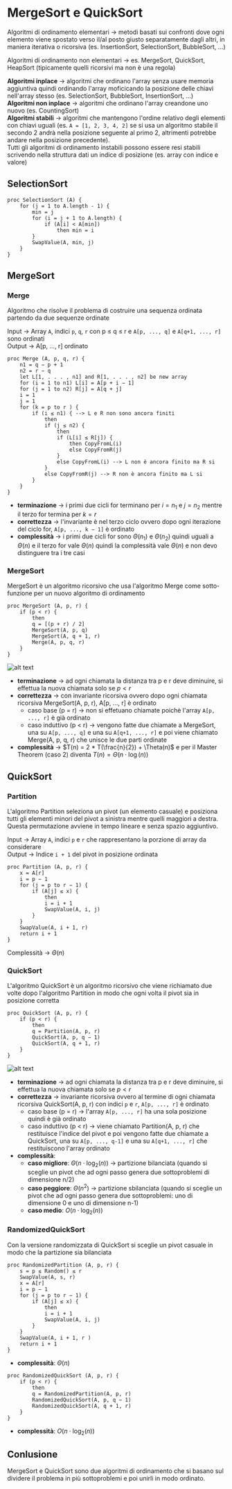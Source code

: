 # MergeSort e QuickSort

Algoritmi di ordinamento elementari -> metodi basati sui confronti dove ogni elemento viene spostato verso il/al posto giusto separatamente dagli altri, in maniera iterativa o ricorsiva (es. InsertionSort, SelectionSort, BubbleSort, ...)

Algoritmi di ordinamento non elementari -> es. MergeSort, QuickSort, HeapSort (tipicamente quelli ricorsivi ma non è una regola)

**Algoritmi inplace** -> algoritmi che ordinano l'array senza usare memoria aggiuntiva quindi ordinando l'array moficicando la posizione delle chiavi nell'array stesso (es. SelectionSort, BubbleSort, InsertionSort, ...)  
**Algoritmi non inplace** -> algoritmi che ordinano l'array creandone uno nuovo (es. CountingSort)  
**Algoritmi stabili** -> algoritmi che mantengono l'ordine relativo degli elementi con chiavi uguali (es. `A = [1, 2, 3, 4, 2]` se si usa un algoritmo stabile il secondo 2 andrà nella posizione seguente al primo 2, altrimenti potrebbe andare nella posizione precedente).  
Tutti gli algoritmi di ordinamento instabili possono essere resi stabili scrivendo nella struttura dati un indice di posizione (es. array con indice e valore)

## SelectionSort
```pseudocode
proc SelectionSort (A) {
    for (j = 1 to A.length - 1) {
        min = j
        for (i = j + 1 to A.length) {
            if (A[i] < A[min])
                then min = i
        }
        SwapValue(A, min, j)
    }
}
```

## MergeSort
### Merge
Algoritmo che risolve il problema di costruire una sequenza ordinata partendo da due sequenze ordinate

Input -> Array `A`, indici `p`, `q`, `r` con p ≤ q ≤ r e `A[p, ..., q]` e `A[q+1, ..., r]` sono ordinati  
Output -> A[p, ..., r] ordinato

```pseudocode
proc Merge (A, p, q, r) {
    n1 = q − p + 1
    n2 = r − q
    let L[1, . . . , n1] and R[1, . . . , n2] be new array
    for (i = 1 to n1) L[i] = A[p + i − 1]
    for (j = 1 to n2) R[j] = A[q + j]
    i = 1
    j = 1
    for (k = p to r ) {
        if (i ≤ n1) { --> L e R non sono ancora finiti
            then
            if (j ≤ n2) { 
                then
                if (L[i] ≤ R[j]) {
                    then CopyFromL(i)
                    else CopyFromR(j)
                }
                else CopyFromL(i) --> L non è ancora finito ma R si
            }
            else CopyFromR(j) --> R non è ancora finito ma L si
        }
    }
}
```

- **terminazione** -> i primi due cicli for terminano per $i = n_1$ e $j = n_2$ mentre il terzo for termina per $k = r$
- **correttezza** -> l'invariante è nel terzo ciclo ovvero dopo ogni iterazione del ciclo for, `A[p, ..., k − 1]` è ordinato
- **complessità** -> i primi due cicli for sono $\Theta(n_1)$ e $\Theta(n_2)$ quindi uguali a $\Theta(n)$ e il terzo for vale $\Theta(n)$ quindi la complessità vale $\Theta(n)$ e non devo distinguere tra i tre casi

### MergeSort
MergeSort è un algoritmo ricorsivo che usa l'algoritmo Merge come sotto-funzione per un nuovo algoritmo di ordinamento

```pseudocode
proc MergeSort (A, p, r) {
    if (p < r) {
        then
        q = [(p + r) / 2]
        MergeSort(A, p, q)
        MergeSort(A, q + 1, r)
        Merge(A, p, q, r)
    }
}
```

![alt text](images/03_00.png)

- **terminazione** -> ad ogni chiamata la distanza tra p e r deve diminuire, si effettua la nuova chiamata solo se $p \lt r$
- **correttezza** -> con invariante ricorsiva ovvero dopo ogni chiamata ricorsiva MergeSort(A, p, r), A[p, ..., r] è ordinato
    - caso base (p = r) -> non si effetuano chiamate poichè l'array `A[p, ..., r]` è già ordinato
    - caso induttivo (p < r) -> vengono fatte due chiamate a MergeSort, una su `A[p, ..., q]` e una su `A[q+1, ..., r]` e poi viene chiamato Merge(A, p, q, r) che unisce le due parti ordinate
- **complessità** -> $T(n) = 2 * T(\frac{n}{2}) + \Theta(n)$ e per il Master Theorem (caso 2) diventa $T(n) = \Theta(n \cdot \log(n))$

## QuickSort
### Partition
L'algoritmo Partition seleziona un pivot (un elemento casuale) e posiziona tutti gli elementi minori del pivot a sinistra mentre quelli maggiori a destra.  
Questa permutazione avviene in tempo lineare e senza spazio aggiuntivo.

Input -> Array `A`, indici `p` e `r` che rappresentano la porzione di array da considerare  
Output -> Indice `i + 1` del pivot in posizione ordinata
```pseudocode
proc Partition (A, p, r) {
    x = A[r]
    i = p − 1
    for (j = p to r − 1) {
        if (A[j] ≤ x) {
            then
            i = i + 1
            SwapValue(A, i, j)
        }
    }
    SwapValue(A, i + 1, r)
    return i + 1
}
```
Complessità -> $\Theta(n)$

### QuickSort
L'algoritmo QuickSort è un algoritmo ricorsivo che viene richiamato due volte dopo l'algoritmo Partition in modo che ogni volta il pivot sia in posizione corretta

```pseudocode
proc QuickSort (A, p, r) {
    if (p < r) {
        then
        q = Partition(A, p, r)
        QuickSort(A, p, q − 1)
        QuickSort(A, q + 1, r)
    }
}
```

![alt text](images/03_01.png)

- **terminazione** -> ad ogni chiamata la distanza tra p e r deve diminuire, si effettua la nuova chiamata solo se $p \lt r$
- **correttezza** -> invariante ricorsiva ovvero al termine di ogni chiamata ricorsiva QuickSort(A, p, r) con indici `p` e `r`, `A[p, ..., r]` è ordinato
    - caso base (p = r) -> l'array `A[p, ..., r]` ha una sola posizione quindi è già ordinato
    - caso induttivo (p < r) -> viene chiamato Partition(A, p, r) che restituisce l'indice del pivot e poi vengono fatte due chiamate a QuickSort, una su `A[p, ..., q-1]` e una su `A[q+1, ..., r]` che restituiscono l'array ordinato
- **complessità**: 
    - **caso migliore**: $\Theta(n \cdot \log_2(n))$ -> partizione bilanciata (quando si sceglie un pivot che ad ogni passo genera due sottoproblemi di dimensione n/2)
    - **caso peggiore**: $\Theta(n^2)$ -> partizione sbilanciata (quando si sceglie un pivot che ad ogni passo genera due sottoproblemi: uno di dimensione 0 e uno di dimensione n-1)
    - **caso medio**: $O(n \cdot \log_2(n))$

### RandomizedQuickSort
Con la versione randomizzata di QuickSort si sceglie un pivot casuale in modo che la partizione sia bilanciata

```pseudocode
proc RandomizedPartition (A, p, r) {
    s = p ≤ Random() ≤ r
    SwapValue(A, s, r)
    x = A[r]
    i = p − 1
    for (j = p to r − 1) {
        if (A[j] ≤ x) {
            then
            i = i + 1
            SwapValue(A, i, j)
        }
    }
    SwapValue(A, i + 1, r )
    return i + 1
}
```

- **complessità**: $\Theta(n)$

```pseudocode
proc RandomizedQuickSort (A, p, r) {
    if (p < r) {
        then
        q = RandomizedPartition(A, p, r)
        RandomizedQuickSort(A, p, q − 1)
        RandomizedQuickSort(A, q + 1, r)
    }
}
```

- **complessità**: $O(n \cdot \log_2(n))$

## Conlusione
MergeSort e QuickSort sono due algoritmi di ordinamento che si basano sul dividere il problema in più sottoproblemi e poi unirli in modo ordinato.